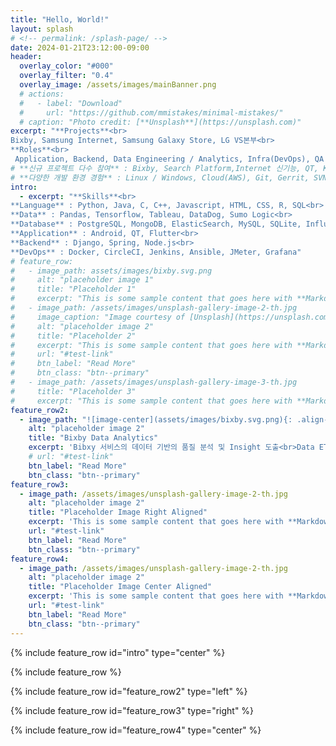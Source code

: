 ```yaml
---
title: "Hello, World!"
layout: splash
# <!-- permalink: /splash-page/ -->
date: 2024-01-21T23:12:00-09:00
header:
  overlay_color: "#000"
  overlay_filter: "0.4"
  overlay_image: /assets/images/mainBanner.png
  # actions:
  #   - label: "Download"
  #     url: "https://github.com/mmistakes/minimal-mistakes/"
  # caption: "Photo credit: [**Unsplash**](https://unsplash.com)"
excerpt: "**Projects**<br>
Bixby, Samsung Internet, Samsung Galaxy Store, LG VS본부<br>
**Roles**<br>
 Application, Backend, Data Engineering / Analytics, Infra(DevOps), QA 등"
# **신규 프로젝트 다수 참여** : Bixby, Search Platform,Internet 신기능, QT, KTD 멘토링 등<br>
# **다양한 개발 환경 경험** : Linux / Windows, Cloud(AWS), Git, Gerrit, SVN, AOS, Jira, Confluence, Slack 등<br>"
intro:
  - excerpt: "**Skills**<br>
**Language** : Python, Java, C, C++, Javascript, HTML, CSS, R, SQL<br>
**Data** : Pandas, Tensorflow, Tableau, DataDog, Sumo Logic<br>
**Database** : PostgreSQL, MongoDB, ElasticSearch, MySQL, SQLite, InfluxDB, Redshift<br>
**Application** : Android, QT, Flutter<br>
**Backend** : Django, Spring, Node.js<br>
**DevOps** : Docker, CircleCI, Jenkins, Ansible, JMeter, Grafana"
# feature_row:
#   - image_path: assets/images/bixby.svg.png
#     alt: "placeholder image 1"
#     title: "Placeholder 1"
#     excerpt: "This is some sample content that goes here with **Markdown** formatting."
#   - image_path: /assets/images/unsplash-gallery-image-2-th.jpg
#     image_caption: "Image courtesy of [Unsplash](https://unsplash.com/)"
#     alt: "placeholder image 2"
#     title: "Placeholder 2"
#     excerpt: "This is some sample content that goes here with **Markdown** formatting."
#     url: "#test-link"
#     btn_label: "Read More"
#     btn_class: "btn--primary"
#   - image_path: /assets/images/unsplash-gallery-image-3-th.jpg
#     title: "Placeholder 3"
#     excerpt: "This is some sample content that goes here with **Markdown** formatting."
feature_row2:
  - image_path: "![image-center](assets/images/bixby.svg.png){: .align-center}"
    alt: "placeholder image 2"
    title: "Bixby Data Analytics"
    excerpt: 'Bibxy 서비스의 데이터 기반의 품질 분석 및 Insight 도출<br>Data ETL 및 Analyzing'
    # url: "#test-link"
    btn_label: "Read More"
    btn_class: "btn--primary"
feature_row3:
  - image_path: /assets/images/unsplash-gallery-image-2-th.jpg
    alt: "placeholder image 2"
    title: "Placeholder Image Right Aligned"
    excerpt: 'This is some sample content that goes here with **Markdown** formatting. Right aligned with `type="right"`'
    url: "#test-link"
    btn_label: "Read More"
    btn_class: "btn--primary"
feature_row4:
  - image_path: /assets/images/unsplash-gallery-image-2-th.jpg
    alt: "placeholder image 2"
    title: "Placeholder Image Center Aligned"
    excerpt: 'This is some sample content that goes here with **Markdown** formatting. Centered with `type="center"`'
    url: "#test-link"
    btn_label: "Read More"
    btn_class: "btn--primary"
---
```


{% include feature_row id="intro" type="center" %}

{% include feature_row %}

{% include feature_row id="feature_row2" type="left" %}

{% include feature_row id="feature_row3" type="right" %}

{% include feature_row id="feature_row4" type="center" %}

